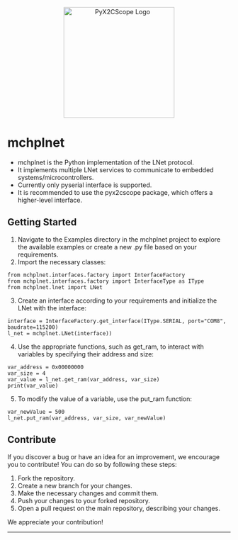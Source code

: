 <p align="center">
  <img src="../pyx2cscope/gui/img/microchip-technology-logo.png" alt="PyX2CScope Logo" width="250">
</p>

# mchplnet
- mchplnet is the Python implementation of the LNet protocol.
- It implements multiple LNet services to communicate to embedded systems/microcontrollers.
- Currently only pyserial interface is supported. 
- It is recommended to use the pyx2cscope package, which offers a higher-level interface.

## Getting Started
1. Navigate to the Examples directory in the mchplnet project to explore the available examples or create a new .py file based on your requirements.
2. Import the necessary classes:
```
from mchplnet.interfaces.factory import InterfaceFactory
from mchplnet.interfaces.factory import InterfaceType as IType
from mchplnet.lnet import LNet
```
3. Create an interface according to your requirements and initialize the LNet with the interface:
```
interface = InterfaceFactory.get_interface(IType.SERIAL, port="COM8", baudrate=115200)
l_net = mchplnet.LNet(interface))
```
4. Use the appropriate functions, such as get_ram, to interact with variables by specifying their address and size:

```
var_address = 0x00000000
var_size = 4 
var_value = l_net.get_ram(var_address, var_size) 
print(var_value)
```
5. To modify the value of a variable, use the put_ram function:

```
var_newValue = 500
l_net.put_ram(var_address, var_size, var_newValue)
```

## Contribute
If you discover a bug or have an idea for an improvement, we encourage you to contribute! You can do so by following these steps:

1. Fork the repository.
2. Create a new branch for your changes.
3. Make the necessary changes and commit them. 
4. Push your changes to your forked repository. 
5. Open a pull request on the main repository, describing your changes.

We appreciate your contribution!



-------------------------------------------------------------------



